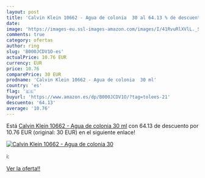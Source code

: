 ```yaml
---
layout: post
title: 'Calvin Klein 10662 - Agua de colonia  30 al 64.13 % de descuento'
date: 
image: 'https://images-eu.ssl-images-amazon.com/images/I/41RvuRlXVlL._SL200_.jpg'
comments: true
category: ofertas
author: ring
slug: 'B000JCDV1O-es'
actualPrice: 10.76 EUR
currency: EUR
price: 10.76
comparePrice: 30 EUR
prodname: 'Calvin Klein 10662 - Agua de colonia  30 ml'
country: 'es'
flag: '🇪🇸'
buyurl: 'https://www.amazon.es/dp/B000JCDV1O/?tag=tolees-21'
descuento: '64.13'
average: '10.76'
---
```


Está [Calvin Klein 10662 - Agua de colonia  30 ml](https://www.amazon.es/dp/B000JCDV1O/?tag=tolees-21) con 64.13 de descuento por 10.76 EUR (original: 30 EUR) en el siguiente enlace!

[![Calvin Klein 10662 - Agua de colonia  30](https://images-eu.ssl-images-amazon.com/images/I/41RvuRlXVlL._SL200_.jpg)](https://www.amazon.es/dp/B000JCDV1O/?tag=tolees-21)

ℹ️:


[Ver la oferta!!](https://www.amazon.es/dp/B000JCDV1O/?tag=tolees-21)
